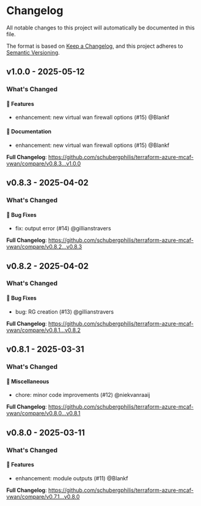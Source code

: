 # Changelog

All notable changes to this project will automatically be documented in this file.

The format is based on [Keep a Changelog](https://keepachangelog.com/en/1.0.0/), and this project adheres to [Semantic Versioning](https://semver.org/spec/v2.0.0.html).

## v1.0.0 - 2025-05-12

### What's Changed

#### 🚀 Features

* enhancement: new virtual wan firewall options (#15) @Blankf

#### 📖 Documentation

* enhancement: new virtual wan firewall options (#15) @Blankf

**Full Changelog**: https://github.com/schubergphilis/terraform-azure-mcaf-vwan/compare/v0.8.3...v1.0.0

## v0.8.3 - 2025-04-02

### What's Changed

#### 🐛 Bug Fixes

* fix: output error (#14) @gillianstravers

**Full Changelog**: https://github.com/schubergphilis/terraform-azure-mcaf-vwan/compare/v0.8.2...v0.8.3

## v0.8.2 - 2025-04-02

### What's Changed

#### 🐛 Bug Fixes

* bug: RG creation (#13) @gillianstravers

**Full Changelog**: https://github.com/schubergphilis/terraform-azure-mcaf-vwan/compare/v0.8.1...v0.8.2

## v0.8.1 - 2025-03-31

### What's Changed

#### 🧺 Miscellaneous

* chore: minor code improvements (#12) @niekvanraaij

**Full Changelog**: https://github.com/schubergphilis/terraform-azure-mcaf-vwan/compare/v0.8.0...v0.8.1

## v0.8.0 - 2025-03-11

### What's Changed

#### 🚀 Features

* enhancement: module outputs (#11) @Blankf

**Full Changelog**: https://github.com/schubergphilis/terraform-azure-mcaf-vwan/compare/v0.7.1...v0.8.0
